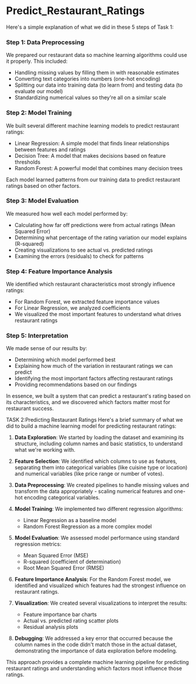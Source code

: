 # Predict_Restaurant_Ratings
Here's a simple explanation of what we did in these 5 steps of Task 1:

### Step 1: Data Preprocessing
We prepared our restaurant data so machine learning algorithms could use it properly. This included:
- Handling missing values by filling them in with reasonable estimates
- Converting text categories into numbers (one-hot encoding)
- Splitting our data into training data (to learn from) and testing data (to evaluate our model)
- Standardizing numerical values so they're all on a similar scale

### Step 2: Model Training
We built several different machine learning models to predict restaurant ratings:
- Linear Regression: A simple model that finds linear relationships between features and ratings
- Decision Tree: A model that makes decisions based on feature thresholds
- Random Forest: A powerful model that combines many decision trees

Each model learned patterns from our training data to predict restaurant ratings based on other factors.

### Step 3: Model Evaluation
We measured how well each model performed by:
- Calculating how far off predictions were from actual ratings (Mean Squared Error)
- Determining what percentage of the rating variation our model explains (R-squared)
- Creating visualizations to see actual vs. predicted ratings
- Examining the errors (residuals) to check for patterns

### Step 4: Feature Importance Analysis
We identified which restaurant characteristics most strongly influence ratings:
- For Random Forest, we extracted feature importance values
- For Linear Regression, we analyzed coefficients
- We visualized the most important features to understand what drives restaurant ratings

### Step 5: Interpretation
We made sense of our results by:
- Determining which model performed best
- Explaining how much of the variation in restaurant ratings we can predict
- Identifying the most important factors affecting restaurant ratings
- Providing recommendations based on our findings

In essence, we built a system that can predict a restaurant's rating based on its characteristics, and we discovered which factors matter most for restaurant success.

TASK 2:Predicting Restaurant Ratings
Here's a brief summary of what we did to build a machine learning model for predicting restaurant ratings:

1. **Data Exploration**: We started by loading the dataset and examining its structure, including column names and basic statistics, to understand what we're working with.

2. **Feature Selection**: We identified which columns to use as features, separating them into categorical variables (like cuisine type or location) and numerical variables (like price range or number of votes).

3. **Data Preprocessing**: We created pipelines to handle missing values and transform the data appropriately - scaling numerical features and one-hot encoding categorical variables.

4. **Model Training**: We implemented two different regression algorithms:
   - Linear Regression as a baseline model
   - Random Forest Regression as a more complex model

5. **Model Evaluation**: We assessed model performance using standard regression metrics:
   - Mean Squared Error (MSE)
   - R-squared (coefficient of determination)
   - Root Mean Squared Error (RMSE)

6. **Feature Importance Analysis**: For the Random Forest model, we identified and visualized which features had the strongest influence on restaurant ratings.

7. **Visualization**: We created several visualizations to interpret the results:
   - Feature importance bar charts
   - Actual vs. predicted rating scatter plots
   - Residual analysis plots

8. **Debugging**: We addressed a key error that occurred because the column names in the code didn't match those in the actual dataset, demonstrating the importance of data exploration before modeling.

This approach provides a complete machine learning pipeline for predicting restaurant ratings and understanding which factors most influence those ratings.
